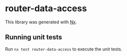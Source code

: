 # router-data-access

This library was generated with [Nx](https://nx.dev).

## Running unit tests

Run `nx test router-data-access` to execute the unit tests.
